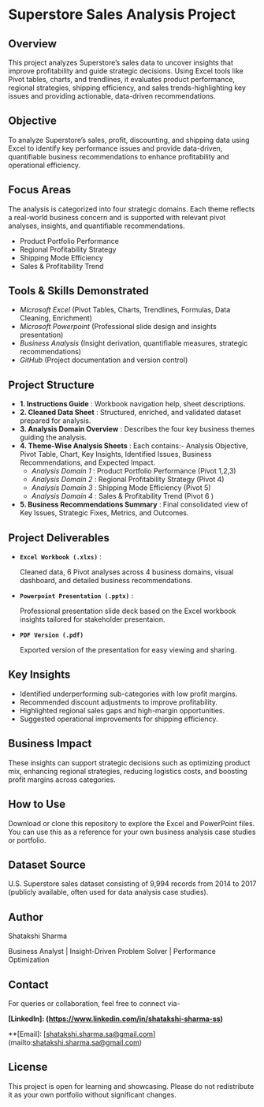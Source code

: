 # Superstore Sales Analysis Project

## Overview
This project analyzes Superstore’s sales data to uncover insights that improve profitability and guide strategic decisions. Using Excel tools like Pivot tables, charts, and trendlines, it evaluates product performance, regional strategies, shipping efficiency, and sales trends-highlighting key issues and providing actionable, data-driven recommendations.

## Objective
To analyze Superstore’s sales, profit, discounting, and shipping data using Excel to identify key performance issues and provide data-driven, quantifiable business recommendations to enhance profitability and operational efficiency.

## Focus Areas 
The analysis is categorized into four strategic domains. Each theme reflects a real-world business concern and is supported with relevant pivot analyses, insights, and quantifiable recommendations.
- Product Portfolio Performance
- Regional Profitability Strategy
- Shipping Mode Efficiency
- Sales & Profitability Trend

## Tools & Skills Demonstrated
- *Microsoft Excel* (Pivot Tables, Charts, Trendlines, Formulas, Data Cleaning, Enrichment)
- *Microsoft Powerpoint* (Professional slide design and insights presentation)
- *Business Analysis* (Insight derivation, quantifiable measures, strategic recommendations)
- *GitHub* (Project documentation and version control)

## Project Structure
- **1. Instructions Guide** : Workbook navigation help, sheet descriptions.
- **2. Cleaned Data Sheet** : Structured, enriched, and validated dataset prepared for analysis.
- **3. Analysis Domain Overview** : Describes the four key business themes guiding the analysis.
- **4. Theme-Wise Analysis Sheets** :
 	Each contains:- Analysis Objective, Pivot Table, Chart, Key Insights, Identified Issues, Business Recommendations, and Expected 
 	Impact.
    - *Analysis Domain 1* : Product Portfolio Performance (Pivot 1,2,3)
    - *Analysis Domain 2* : Regional Profitability Strategy (Pivot 4)
    - *Analysis Domain 3* : Shipping Mode Efficiency (Pivot 5)
    - *Analysis Domain 4* : Sales & Profitability Trend (Pivot 6 )
- **5. Business Recommendations Summary** : Final consolidated view of Key Issues, Strategic Fixes, Metrics, and Outcomes.

## Project Deliverables
- **`Excel Workbook (.xlxs)`** :
  
     Cleaned data, 6 Pivot analyses across 4 business domains, visual dashboard, and detailed business recommendations.
- **`Powerpoint Presentation (.pptx)`** :
  
     Professional presentation slide deck based on the Excel workbook insights tailored for stakeholder presentaion.
- **`PDF Version (.pdf)`**
  
     Exported version of the presentation for easy viewing and sharing.

## Key Insights
- Identified underperforming sub-categories with low profit margins.
- Recommended discount adjustments to improve profitability.
- Highlighted regional sales gaps and high-margin opportunities.
- Suggested operational improvements for shipping efficiency.

## Business Impact 
These insights can support strategic decisions such as optimizing product mix, enhancing regional strategies, reducing logistics costs, and boosting profit margins across categories.

## How to Use 
Download or clone this repository to explore the Excel and PowerPoint files. You can use this as a reference for your own business analysis case studies or portfolio.

## Dataset Source
U.S. Superstore sales dataset consisting of 9,994 records from 2014 to 2017 (publicly available, often used for data analysis case studies).

## Author
Shatakshi Sharma

Business Analyst | Insight-Driven Problem Solver | Performance Optimization

## Contact 
For queries or collaboration, feel free to connect via-

 **[LinkedIn]: (https://www.linkedin.com/in/shatakshi-sharma-ss)**
 
 **[Email]: [shatakshi.sharma.sa@gmail.com] (mailto:shatakshi.sharma.sa@gmail.com)

## License
This project is open for learning and showcasing. Please do not redistribute it as your own portfolio without significant changes.

